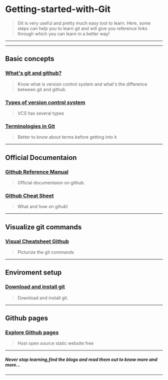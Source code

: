 # Getting-started-with-Git
>Git is very useful and pretty much easy tool to learn. Here, some steps can help you to learn git and will give you reference links through which you can learn in a better way!

___
___

## Basic concepts

### [What's git and github?](https://medium.com/edureka/git-vs-github-67c511d09d3e#:~:text=As%20told%2C%20Git%20is%20a,version%20control%20repository%20hosting%20service.&text=It%20literally%20is%20a%20hub,free%20account%20on%20the%20GitHub.)
>Know what is version control system and what's the difference between git and github.

### [Types of version control system](https://medium.com/@abeythilakeudara3/version-control-system-cabd8d120986#:~:text=The%20version%20control%20system%20can,resolving%20on%20the%20source%20code.)
>VCS has several types

### [Terminologies in Git](https://medium.com/version-control-system/basic-git-terminologies-867710607422)
>Better to know about terms before getting into it
___
## Official Documentaion

### [Github Reference Manual](https://git-scm.com/docs)
>Official documentaion on github.

### [Github Cheat Sheet](https://training.github.com/downloads/github-git-cheat-sheet/)
>What and how on gihub!

___
## Visualize git commands
### [Visual Cheatsheet Github](https://ndpsoftware.com/git-cheatsheet.html)
>Picturize the git commands

___
## Enviroment setup
### [Download and install git](https://git-scm.com/downloads)
>Download and install git.

___
## Github pages
### [Explore Github pages](https://pages.github.com/)
>Host open source static website free


___
##### Never stop learning,find the blogs and read them out to know more and more...
___
